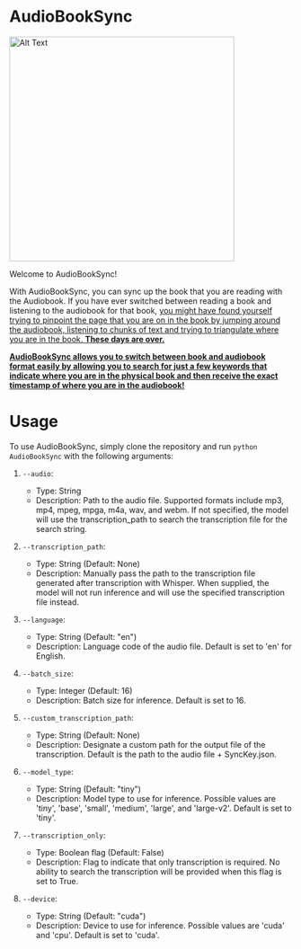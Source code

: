 # AudioBookSync

<img src="https://s5.gifyu.com/images/Sitk1.gif" alt="Alt Text" width="400"/>

Welcome to AudioBookSync! 

With AudioBookSync, you can sync up the book that you are reading with the Audiobook. If you have ever switched between reading a book and listening to the audiobook for that book, <ins>you might have found yourself trying to pinpoint the page that you are on in the book by jumping around the audiobook, listening to chunks of text and trying to triangulate where you are in the book. **These days are over.</ins>** 

**<ins>AudioBookSync allows you to switch between book and audiobook format easily by allowing you to search for just a few keywords that indicate where you are in the physical book and then receive the exact timestamp of where you are in the audiobook!<ins>**

# Usage
To use AudioBookSync, simply clone the repository and run `python AudioBookSync` with the following arguments:

1. `--audio`:
   - Type: String
   - Description: Path to the audio file. Supported formats include mp3, mp4, mpeg, mpga, m4a, wav, and webm. If not specified, the model will use the transcription_path to search the transcription file for the search string.

2. `--transcription_path`:
   - Type: String (Default: None)
   - Description: Manually pass the path to the transcription file generated after transcription with Whisper. When supplied, the model will not run inference and will use the specified transcription file instead.

3. `--language`:
   - Type: String (Default: "en")
   - Description: Language code of the audio file. Default is set to 'en' for English.

4. `--batch_size`:
   - Type: Integer (Default: 16)
   - Description: Batch size for inference. Default is set to 16.

5. `--custom_transcription_path`:
   - Type: String (Default: None)
   - Description: Designate a custom path for the output file of the transcription. Default is the path to the audio file + SyncKey.json.

6. `--model_type`:
   - Type: String (Default: "tiny")
   - Description: Model type to use for inference. Possible values are 'tiny', 'base', 'small', 'medium', 'large', and 'large-v2'. Default is set to 'tiny'.

7. `--transcription_only`:
   - Type: Boolean flag (Default: False)
   - Description: Flag to indicate that only transcription is required. No ability to search the transcription will be provided when this flag is set to True.

8. `--device`:
   - Type: String (Default: "cuda")
   - Description: Device to use for inference. Possible values are 'cuda' and 'cpu'. Default is set to 'cuda'.

